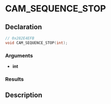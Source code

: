 # CAM_SEQUENCE_STOP

## Declaration
```cpp
// 0x282E4EFB
void CAM_SEQUENCE_STOP(int);
```

### Arguments
- **int**

### Results

## Description
